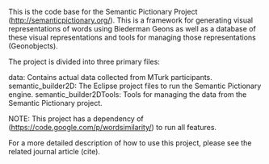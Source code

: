 This is the code base for the Semantic Pictionary Project (http://semanticpictionary.org/). This is a framework for generating visual representations of words using Biederman Geons as well as a database of these visual representations and tools for managing those representations (Geonobjects).

The project is divided into three primary files:

data: Contains actual data collected from MTurk participants.
semantic\_builder2D: The Eclipse project files to run the Semantic Pictionary engine.
semantic\_builder2DTools: Tools for managing the data from the Semantic Pictionary project.

NOTE: This project has a dependency of (https://code.google.com/p/wordsimilarity/) to run all features.

For a more detailed description of how to use this project, please see the related journal article (cite).